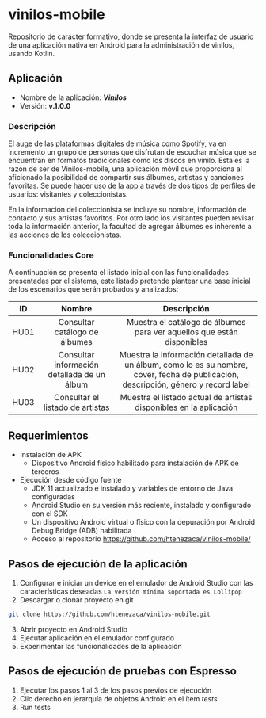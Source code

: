 # vinilos-mobile
Repositorio de carácter formativo, donde se presenta la interfaz de usuario de una aplicación nativa en Android para la administración de vinilos, usando Kotlin.

## Aplicación 
- Nombre de la aplicación: **_Vinilos_**
- Versión: **v.1.0.0**

### Descripción

El auge de las plataformas digitales de música como Spotify, va en incremento un grupo de personas que disfrutan de escuchar música que se encuentran en formatos tradicionales como los discos en vinilo. Esta es la razón de ser de Vinilos-mobile, una aplicación móvil que proporciona al aficionado la posibilidad de compartir sus álbumes, artistas y canciones favoritas. Se puede hacer uso de la app a través de dos tipos de perfiles de usuarios: visitantes y coleccionistas.

En la información del coleccionista se incluye su nombre, información de contacto y sus artistas favoritos. Por otro lado los visitantes pueden revisar toda la información anterior, la facultad de agregar álbumes es inherente a las acciones de los coleccionistas.

### Funcionalidades Core

A continuación se presenta el listado inicial con las funcionalidades presentadas por el sistema, este listado pretende plantear una base inicial de los escenarios que serán probados y analizados:

| ID |    Nombre   | Descripción | 
|:--------------:|:--------------------:|:--------------------:|
| HU01         | Consultar catálogo de álbumes | Muestra el catálogo de álbumes para ver aquellos que están disponibles | 
| HU02         | Consultar información detallada de un álbum   |  Muestra la información detallada de un álbum, como lo es su nombre, cover, fecha de publicación, descripción, género y record label |
| HU03         | Consultar el listado de artistas | Muestra el listado actual de artistas disponibles en la aplicación |

## Requerimientos

* Instalación de APK
  * Dispositivo Android físico habilitado para instalación de APK de terceros
* Ejecución desde código fuente
  * JDK 11 actualizado e instalado y variables de entorno de Java configuradas
  * Android Studio en su versión más reciente, instalado y configurado con el SDK
  * Un dispositivo Android virtual o físico con la depuración por Android Debug Bridge (ADB) habilitada
  * Acceso al repositorio https://github.com/htenezaca/vinilos-mobile/ 

## Pasos de ejecución de la aplicación

1. Configurar e iniciar un device en el emulador de Android Studio con las características deseadas 
``` La versión mínima soportada es Lollipop ```
2. Descargar o clonar proyecto en git
```bash
git clone https://github.com/htenezaca/vinilos-mobile.git
```
3. Abrir proyecto en Android Studio
4. Ejecutar aplicación en el emulador configurado
5. Experimentar las funcionalidades de la aplicación

## Pasos de ejecución de pruebas con Espresso

1. Ejecutar los pasos 1 al 3 de los pasos previos de ejecución
2. Clic derecho en jerarquía de objetos Android en el ítem _tests_
3. Run tests
